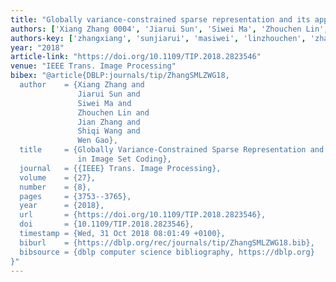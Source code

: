 ```yaml
---
title: "Globally variance-constrained sparse representation and its application in image set coding"
authors: ['Xiang Zhang 0004', 'Jiarui Sun', 'Siwei Ma', 'Zhouchen Lin', 'Jian Zhang 0018', 'Shiqi Wang', 'Wen Gao 0001']
authors-key: ['zhangxiang', 'sunjiarui', 'masiwei', 'linzhouchen', 'zhangjian', 'wangshiqi', 'gaowen']
year: "2018"
article-link: "https://doi.org/10.1109/TIP.2018.2823546"
venue: "IEEE Trans. Image Processing"
bibex: "@article{DBLP:journals/tip/ZhangSMLZWG18,
  author    = {Xiang Zhang and
               Jiarui Sun and
               Siwei Ma and
               Zhouchen Lin and
               Jian Zhang and
               Shiqi Wang and
               Wen Gao},
  title     = {Globally Variance-Constrained Sparse Representation and Its Application
               in Image Set Coding},
  journal   = {{IEEE} Trans. Image Processing},
  volume    = {27},
  number    = {8},
  pages     = {3753--3765},
  year      = {2018},
  url       = {https://doi.org/10.1109/TIP.2018.2823546},
  doi       = {10.1109/TIP.2018.2823546},
  timestamp = {Wed, 31 Oct 2018 08:01:49 +0100},
  biburl    = {https://dblp.org/rec/journals/tip/ZhangSMLZWG18.bib},
  bibsource = {dblp computer science bibliography, https://dblp.org}
}"
---
```

